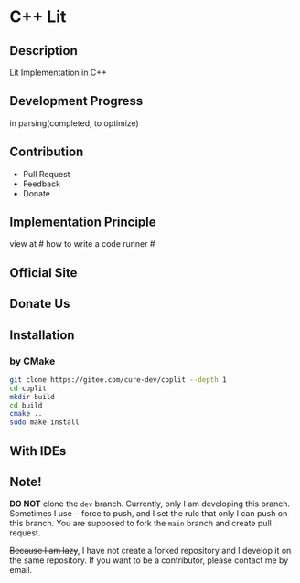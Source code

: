 # C++ Lit

## Description
Lit Implementation in C++

## Development Progress
in parsing(completed, to optimize)

## Contribution

- Pull Request
- Feedback
- Donate

##  Implementation Principle
view at # how to write a code runner #

## Official Site

## Donate Us

## Installation

### by CMake
```sh
git clone https://gitee.com/cure-dev/cpplit --depth 1
cd cpplit
mkdir build
cd build
cmake ..
sudo make install
```

## With IDEs

## Note!

**DO NOT** clone the `dev` branch. Currently, only I am developing this branch. Sometimes I use --force to push, and I set the rule that only I can push on this branch. You are supposed to fork the `main` branch and create pull request.

~~Because I am lazy~~, I have not create a forked repository and I develop it on the same repository. If you want to be a contributor, please contact me by email.